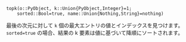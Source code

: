 ```
topk(o::PyObject, k::Union{PyObject,Integer}=1;
    sorted::Bool=true, name::Union{Nothing,String}=nothing)
```

最後の次元に対して `k` 個の最大エントリの値とインデックスを見つけます。`sorted=true` の場合、結果の k 要素は値に基づいて降順にソートされます。

